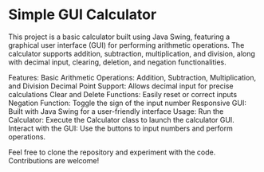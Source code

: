 # Simple GUI Calculator
This project is a basic calculator built using Java Swing, featuring a graphical user interface (GUI) for performing arithmetic operations. The calculator supports addition, subtraction, multiplication, and division, along with decimal input, clearing, deletion, and negation functionalities.

Features:
Basic Arithmetic Operations: Addition, Subtraction, Multiplication, and Division
Decimal Point Support: Allows decimal input for precise calculations
Clear and Delete Functions: Easily reset or correct inputs
Negation Function: Toggle the sign of the input number
Responsive GUI: Built with Java Swing for a user-friendly interface
Usage:
Run the Calculator: Execute the Calculator class to launch the calculator GUI.
Interact with the GUI: Use the buttons to input numbers and perform operations.

Feel free to clone the repository and experiment with the code. Contributions are welcome!
